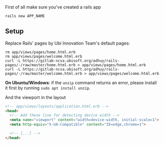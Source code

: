 First of all make sure you've created a rails app

```bash
rails new APP_NAME
```

## Setup

Replace Rails' pages by Ubi Innovation Team's default pages:

```
rm app/views/pages/home.html.erb
rm app/views/pages/welcome.html.erb
curl -L https://gitlab-ncsa.ubisoft.org/adhuy/rails-pages/-/raw/master/home.html.erb > app/views/pages/home.html.erb
curl -L https://gitlab-ncsa.ubisoft.org/adhuy/rails-pages/-/raw/master/welcome.html.erb > app/views/pages/welcome.html.erb
```


**On Ubuntu/Windows**: if the `unzip` command returns an error, please install it first by running `sudo apt install unzip`.

And the viewport in the layout

```html
<!-- app/views/layouts/application.html.erb -->
<head>
  <!-- Add these line for detecting device width -->
  <meta name="viewport" content="width=device-width, initial-scale=1">
  <meta http-equiv="X-UA-Compatible" content="IE=edge,chrome=1">

  <!-- [...] -->
</head>
```
